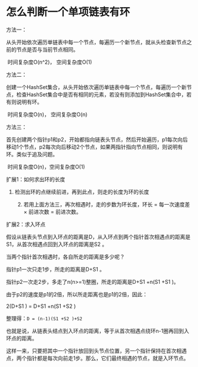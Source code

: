 # 怎么判断一个单项链表有环

方法一：

​	从头开始依次遍历单链表中每一个节点，每遍历一个新节点，就从头检查新节点之前的节点是否与当前节点相同。

​	时间复杂度O(n^2)， 空间复杂度O(1)



 

方法二：

​	创建一个HashSet集合，从头开始依次遍历单链表中每一个节点，每遍历一个新节点，检查HashSet集合中是否有相同的元素，若没有则添加到HashSet集合中，若有则说明有环。

​	时间复杂度O(n)， 空间复杂度O(n)





方法三：

​	首先创建两个指针p1和p2，开始都指向链表头节点，然后开始遍历，p1每次向后移动1个节点，p2每次向后移动2个节点，如果两指针指向节点相同，则说明有环。类似于追及问题。

​	时间复杂度O(n)，空间复杂度O(1)





扩展1：如何求出环的长度

1. 检测出环的点继续前进，再到此点，则走的长度为环的长度

 	2. 若用上面方法三，再次相遇时，走的步数为环长度，环长 = 每一次速度差 × 前进次数 = 前进次数。



扩展2：求入环点

假设从链表头节点到入环点的距离是D，从入环点到两个指针首次相遇点的距离是S1，从首次相遇点回到入环点的距离是S2 。

当两个指针首次相遇时，各自所走的距离是多少呢？

指针p1一次只走1步，所走的距离是D+S1 。

指针p2一次走2步，多走了n(n>=1)整圈，所走的距离是D+S1 +n(S1 +S1 )。

由于p2的速度是p1的2倍，所以所走距离也是p1的2倍，因此：

2(D+S1 ) = D+S1 +n(S1 +S2 )

整理得：`D = (n-1)(S1 +S2 )+S2`

也就是说，从链表头结点到入环点的距离，等于从首次相遇点绕环n-1圈再回到入环点的距离。

这样一来，只要把其中一个指针放回到头节点位置，另一个指针保持在首次相遇点，两个指针都是每次向前走1步。那么，它们最终相遇的节点，就是入环节点。

